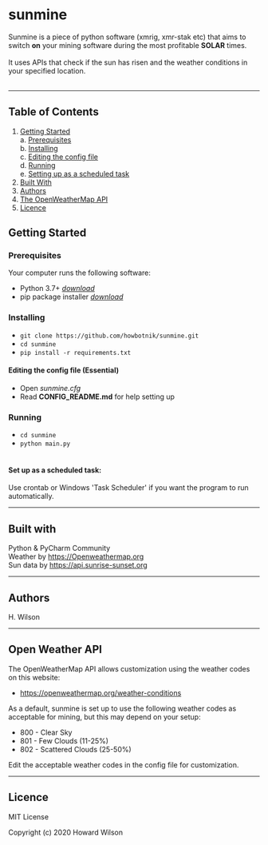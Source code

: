 # sunmine

Sunmine is a piece of python software (xmrig, xmr-stak etc) that aims to switch **on** your mining software during the most profitable **SOLAR** times. 
<br><br> 
It uses APIs that check if the sun has risen and the weather conditions in your specified location.
<br><br>

---

## Table of Contents

1. [Getting Started](#getting-started)<br>
    a. [Prerequisites](#prerequisites)<br>
    b. [Installing](#installing)<br>
    c. [Editing the config file](#editing-config)<br>
    d. [Running](#running)<br>
    e. [Setting up as a scheduled task](#setting-up-as-scheduled-task)<br>
2. [Built With](#built-with)
3. [Authors](#authors)
4. [The OpenWeatherMap API](#open-weather)
5. [Licence](#licence)


## Getting Started <a name="getting-started"></a>

### Prerequisites <a name="prerequisites"></a>
Your computer runs the following software:
* Python 3.7+ *[download](https://www.python.org/downloads/)*
* pip package installer *[download](https://pip.pypa.io/en/stable/installing/)*

### Installing <a name="installing"></a>

* `git clone https://github.com/howbotnik/sunmine.git`
* `cd sunmine`
* `pip install -r requirements.txt` 

#### Editing the config file (Essential) <a name="editing-config"></a>
* Open *sunmine.cfg*
* Read **CONFIG_README.md** for help setting up

### Running <a name="running"></a>
* `cd sunmine`
* `python main.py` <br/><br/>

#### Set up as a scheduled task: <a name="setting-up-as-a-scheduled-task"></a>
Use crontab or Windows 'Task Scheduler' if you want the program to run automatically.

---

## Built with <a name="built-with"></a>
Python & PyCharm Community <br>
Weather by https://Openweathermap.org <br>
Sun data by https://api.sunrise-sunset.org


---

## Authors <a name="authors"></a>
H. Wilson

---

## Open Weather API <a name="open-weather"></a>

The OpenWeatherMap API allows customization using the weather codes on this website:
* https://openweathermap.org/weather-conditions

As a default, sunmine is set up to use the following weather codes as acceptable for mining, but this may depend on your setup:
* 800 - Clear Sky 
* 801 - Few Clouds (11-25%)
* 802 - Scattered Clouds (25-50%)

Edit the acceptable weather codes in the config file for customization.


---

## Licence <a name="licence"></a>
MIT License

Copyright (c) 2020 Howard Wilson

